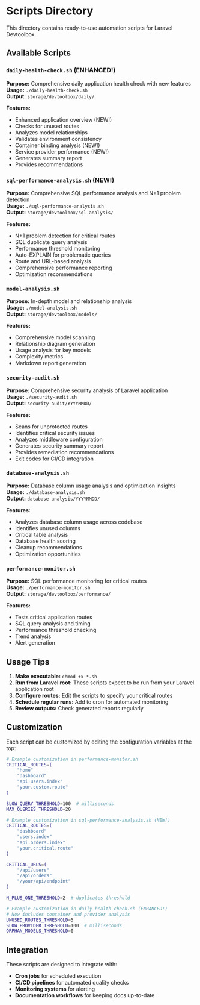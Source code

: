 # Scripts Directory

This directory contains ready-to-use automation scripts for Laravel Devtoolbox.

## Available Scripts

### `daily-health-check.sh` (ENHANCED!)
**Purpose:** Comprehensive daily application health check with new features  
**Usage:** `./daily-health-check.sh`  
**Output:** `storage/devtoolbox/daily/`

**Features:**
- Enhanced application overview (NEW!)
- Checks for unused routes
- Analyzes model relationships
- Validates environment consistency
- Container binding analysis (NEW!)
- Service provider performance (NEW!)
- Generates summary report
- Provides recommendations

### `sql-performance-analysis.sh` (NEW!)
**Purpose:** Comprehensive SQL performance analysis and N+1 problem detection  
**Usage:** `./sql-performance-analysis.sh`  
**Output:** `storage/devtoolbox/sql-analysis/`

**Features:**
- N+1 problem detection for critical routes
- SQL duplicate query analysis
- Performance threshold monitoring
- Auto-EXPLAIN for problematic queries
- Route and URL-based analysis
- Comprehensive performance reporting
- Optimization recommendations

### `model-analysis.sh`  
**Purpose:** In-depth model and relationship analysis  
**Usage:** `./model-analysis.sh`  
**Output:** `storage/devtoolbox/models/`

**Features:**
- Comprehensive model scanning
- Relationship diagram generation
- Usage analysis for key models
- Complexity metrics
- Markdown report generation

### `security-audit.sh`
**Purpose:** Comprehensive security analysis of Laravel application  
**Usage:** `./security-audit.sh`  
**Output:** `security-audit/YYYYMMDD/`

**Features:**
- Scans for unprotected routes
- Identifies critical security issues
- Analyzes middleware configuration
- Generates security summary report
- Provides remediation recommendations
- Exit codes for CI/CD integration

### `database-analysis.sh`
**Purpose:** Database column usage analysis and optimization insights  
**Usage:** `./database-analysis.sh`  
**Output:** `database-analysis/YYYYMMDD/`

**Features:**
- Analyzes database column usage across codebase
- Identifies unused columns
- Critical table analysis
- Database health scoring
- Cleanup recommendations
- Optimization opportunities

### `performance-monitor.sh`
**Purpose:** SQL performance monitoring for critical routes  
**Usage:** `./performance-monitor.sh`  
**Output:** `storage/devtoolbox/performance/`

**Features:**
- Tests critical application routes
- SQL query analysis and timing
- Performance threshold checking
- Trend analysis
- Alert generation

## Usage Tips

1. **Make executable:** `chmod +x *.sh`
2. **Run from Laravel root:** These scripts expect to be run from your Laravel application root
3. **Configure routes:** Edit the scripts to specify your critical routes
4. **Schedule regular runs:** Add to cron for automated monitoring
5. **Review outputs:** Check generated reports regularly

## Customization

Each script can be customized by editing the configuration variables at the top:

```bash
# Example customization in performance-monitor.sh
CRITICAL_ROUTES=(
    "home"
    "dashboard" 
    "api.users.index"
    "your.custom.route"
)

SLOW_QUERY_THRESHOLD=100  # milliseconds
MAX_QUERIES_THRESHOLD=20
```

```bash
# Example customization in sql-performance-analysis.sh (NEW!)
CRITICAL_ROUTES=(
    "dashboard"
    "users.index"
    "api.orders.index"
    "your.critical.route"
)

CRITICAL_URLS=(
    "/api/users"
    "/api/orders"
    "/your/api/endpoint"
)

N_PLUS_ONE_THRESHOLD=2  # duplicates threshold
```

```bash
# Example customization in daily-health-check.sh (ENHANCED!)
# Now includes container and provider analysis
UNUSED_ROUTES_THRESHOLD=5
SLOW_PROVIDER_THRESHOLD=100  # milliseconds
ORPHAN_MODELS_THRESHOLD=0
```

## Integration

These scripts are designed to integrate with:
- **Cron jobs** for scheduled execution
- **CI/CD pipelines** for automated quality checks  
- **Monitoring systems** for alerting
- **Documentation workflows** for keeping docs up-to-date